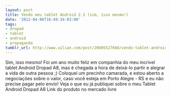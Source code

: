 ```yaml
---
layout: post
title: Vendo meu tablet Android 2.3 (sim, isso mesmo!)
date: '2012-04-06T16:49:34-03:00'
tags:
- dropad
- tablet
- android
- propaganda
tumblr_url: http://www.uilian.com/post/20605527660/vendo-tablet-android-2-3
---
```

Sim, isso mesmo! Foi um ano muito feliz em companhia do meu incrível tablet Android Dropad A8, mas é chegada a hora de deixá-lo partir e alegrar a vida de outra pessoa ;)
Coloquei um precinho camarada, e estou aberto a negociações sobre o valor, caso você esteja em Porto Alegre - RS e eu não precise pagar pelo envio!
Veja o que eu já publiquei sobre o meu Tablet Android Dropad A8
Link do produto no mercado livre
